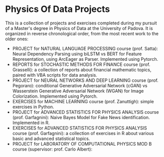 # Physics Of Data Projects
This is a collection of projects and exercises completed during my pursuit of a Master's degree in Physics of Data at the University of Padova.
It is organized in reverse chronological order, from the most recent work to the older ones:
- PROJECT for NATURAL LANGUAGE PROCESSING course (prof. Satta): Neural Dependency Parsing using biLSTM vs BERT for Feature Representation, using ArcEager as Parser. Implemented using Pytorch.
- REPORTS for STOCHASTIC METHODS FOR FINANCE course (prof. Grasselli): a collection of reports about financial mathematic topics, paired with VBA scripts for data analysis.
- PROJECT for NEURAL NETWORKS AND DEEP LEARNING course (prof. Pegoraro): conditional Generative Adversarial Network (cGAN) vs Wasserstein Generative Adversarial Network (WGAN) for Image Colorization. Implemented using Pytorch.
- EXERCISES for MACHINE LEARNING course (prof. Zanuttigh): simple exercises in Python.
- PROJECT for ADVANCED STATISTICS FOR PHYSICS ANALYSIS course (prof. Garfagnini): Naive Bayes Model for Fake News identification. Implemented in R.
- EXERCISES for ADVANCED STATISTICS FOR PHYSICS ANALYSIS course (prof. Garfagnini): a collection of exercises in R about various basic and advanced statistical topics.
- PROJECT for LABORATORY OF COMPUTATIONAL PHYSICS MOD B course (supervisor: prof. Carlo Albert): 
